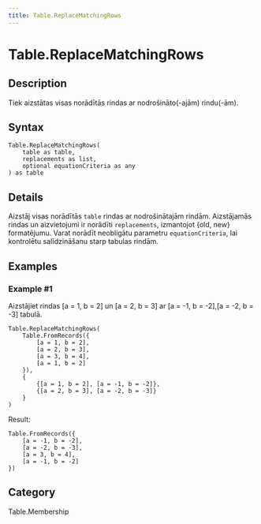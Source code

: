 ```yaml
---
title: Table.ReplaceMatchingRows
---
```


# Table.ReplaceMatchingRows


## Description

Tiek aizstātas visas norādītās rindas ar nodrošināto(-ajām) rindu(-ām).


## Syntax

```powerquery
Table.ReplaceMatchingRows(
    table as table,
    replacements as list,
    optional equationCriteria as any
) as table
```


## Details

Aizstāj visas norādītās <code>table</code> rindas ar nodrošinātajām rindām. Aizstājamās rindas un aizvietojumi ir norādīti <code>replacements</code>, izmantojot \{old, new} formatējumu.    Varat norādīt neobligātu parametru <code>equationCriteria</code>, lai kontrolētu salīdzināšanu starp tabulas rindām.


## Examples

### Example #1 
Aizstājiet rindas [a = 1, b = 2] un [a = 2, b = 3] ar [a = -1, b = -2],[a = -2, b = -3] tabulā.
```powerquery
Table.ReplaceMatchingRows(
    Table.FromRecords({
        [a = 1, b = 2],
        [a = 2, b = 3],
        [a = 3, b = 4],
        [a = 1, b = 2]
    }),
    {
        {[a = 1, b = 2], [a = -1, b = -2]},
        {[a = 2, b = 3], [a = -2, b = -3]}
    }
)
```

Result: 
```powerquery
Table.FromRecords({
    [a = -1, b = -2],
    [a = -2, b = -3],
    [a = 3, b = 4],
    [a = -1, b = -2]
})
```




## Category
Table.Membership
